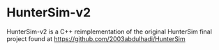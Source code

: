 # HunterSim-v2

HunterSim-v2 is a C++ reimplementation of the original HunterSim final project found at https://github.com/2003abdulhadi/HunterSim
